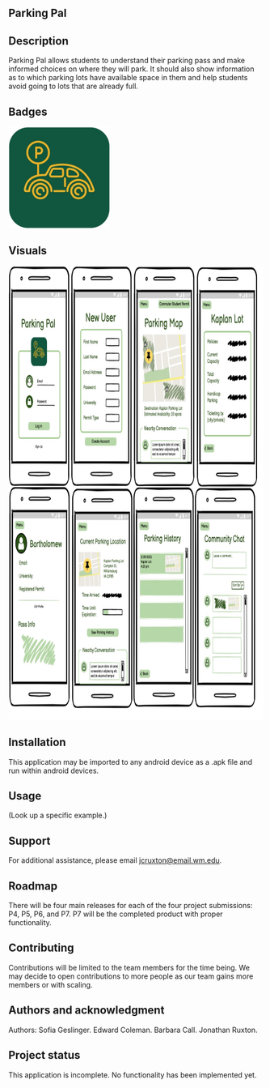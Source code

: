 ## Parking Pal

## Description
Parking Pal allows students to understand their parking pass and make informed choices on where they will park. It should also show information as to which parking lots have available space in them and help students avoid going to lots that are already full.

## Badges
<img src="/images/parking_pal_logo.jpg" width="200" height="200">

## Visuals
<img src="/images/wireframes.jpg" width="898.666667" height="896">

## Installation
This application may be imported to any android device as a .apk file and run within android devices. 

## Usage
(Look up a specific example.)

## Support
For additional assistance, please email jcruxton@email.wm.edu. 

## Roadmap
There will be four main releases for each of the four project submissions: P4, P5, P6, and P7. P7 will be the completed product with proper functionality. 

## Contributing
Contributions will be limited to the team members for the time being. We may decide to open contributions to more people as our team gains more members or with scaling. 

## Authors and acknowledgment
Authors: Sofia Geslinger.
Edward Coleman.
Barbara Call.
Jonathan Ruxton.

## Project status
This application is incomplete. No functionality has been implemented yet. 
